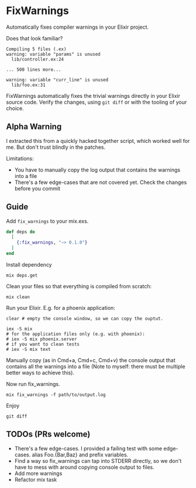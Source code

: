 # FixWarnings

Automatically fixes compiler warnings in your Elixir project.

Does that look familiar?

```
Compiling 5 files (.ex)
warning: variable "params" is unused
  lib/controller.ex:24

... 500 lines more...

warning: variable "curr_line" is unused
  lib/foo.ex:31
```

FixWarnings automatically fixes the trivial warnings directly in your Elixir source code. Verify the changes, using `git diff` or with the tooling of your choice.

## Alpha Warning

I extracted this from a quickly hacked together script, which worked well for me. But don't trust blindly in the patches.

Limitations:
- You have to manually copy the log output that contains the warnings into a file
- There's a few edge-cases that are not covered yet. Check the changes before you commit

## Guide

Add `fix_warnings` to your mix.exs.

```elixir
def deps do
  [
    {:fix_warnings, "~> 0.1.0"}
  ]
end
```

Install dependency

```
mix deps.get
```

Clean your files so that everything is compiled from scratch:

```
mix clean
```

Run your Elixir. E.g. for a phoenix application:

```
clear # empty the console window, so we can copy the ouptut.

iex -S mix
# for the application files only (e.g. with phoenix):
# iex -S mix phoenix.server
# if you want to clean tests
# iex -S mix text
```

Manually copy (as in Cmd+a, Cmd+c, Cmd+v) the console output that contains all the warnings into a file (Note to myself: there must be multiple better ways to achieve this).

Now run fix_warnings.

```
mix fix_warnings -f path/to/output.log
```

Enjoy

```
git diff
```

## TODOs (PRs welcome)

- There's a few edge-cases. I provided a failing test with some edge-cases. alias Foo.{Bar,Baz} and prefix variables.
- Find a way so fix_warnings can tap into STDERR directly, so we don't have to mess with around copying console output to files.
- Add more warnings
- Refactor mix task
